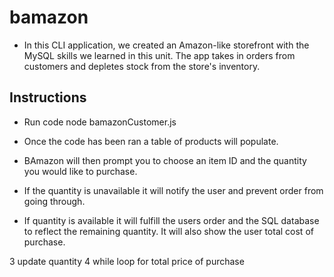 # bamazon

* In this CLI application, we created an Amazon-like storefront with the MySQL skills we learned in this unit. The app takes in orders from customers and depletes stock from the store's inventory.

## Instructions

* Run code node bamazonCustomer.js

* Once the code has been ran a table of products will populate. 

* BAmazon will then prompt you to choose an item ID and the quantity you would like to purchase. 

* If the quantity is unavailable it will notify the user and prevent order from going through. 

* If quantity is available it will fulfill the users order and the SQL database to reflect the remaining quantity. It will also show the user total cost of purchase.




3 update quantity
4 while loop for total price of purchase


